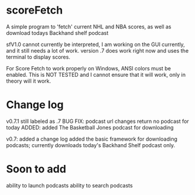 scoreFetch
==========

A simple program to 'fetch' current NHL and NBA scores, as well as download todays Backhand shelf podcast

sfV1.0 cannot currently be interpreted, I am working on the GUI currently, and it still needs a lot of work.
version .7 does work right now and uses the terminal to display scores. 

For Score Fetch to work properly on Windows, ANSI colors must be enabled. This is NOT TESTED and I cannot
ensure that it will work, only in theory will it work.

Change log
==========
v0.7.1
still labeled as .7
BUG FIX: podcast url changes return no podcast for today
ADDED: added The Basketball Jones podcast for downloading

v0.7:
added a change log
added the basic framework for downloading podcasts; currently downloads today's Backhand Shelf podcast only.

Soon to add
============
ability to launch podcasts 
ability to search podcasts

